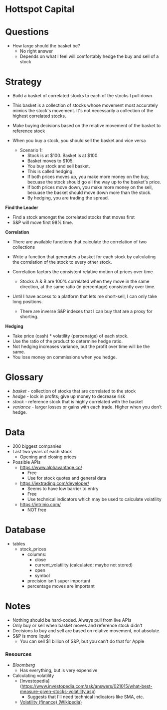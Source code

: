 # Hottspot Capital

# Questions
* How large should the basket be?
  * No right answer
  * Depends on what I feel will comfortably hedge the buy and sell of a stock

# Strategy
* Build a basket of correlated stocks to each of the stocks I pull down.

* This basket is a collection of stocks whose movement most accurately mimics
  the stock's movement. It's not necessarily a collection of the highest
  correlated stocks.

* Make buying decisions based on the relative movement of the basket to
  reference stock

* When you buy a stock, you should sell the basket and vice versa
  * Scenario 1:
    * Stock is at $100. Basket is at $100.
    * Basket moves to $105.
    * You buy stock and sell basket.
    * This is called hedging.
    * If both prices moves up, you make more money on the buy, becuase the
      stock should go all the way up to the basket's price.
    * If both prices move down, you make more money on the sell, becuase the
      basket should move down more than the stock.
    * By hedging, you are trading the spread.

**Find the Leader**
* Find a stock amongst the correlated stocks that moves first
* S&P will move first 98% time.

**Correlation**
* There are available functions that calculate the correlation of two
  collections
* Write a function that generates a basket for each stock by calculating the
  correlation of the stock to every other stock.
* Correlation factors the consistent relative motion of prices over time
  * Stocks A & B are 100% correlated when they move in the same direction, at
    the same ratio (in percentage) consistently over time.


* Until I have access to a platform that lets me short-sell, I can only take
  long positions.
  * There are inverse S&P indexes that I can buy that are a proxy for shorting.

**Hedging**
* Take price (cash) * volatility (percenatge) of each stock.
* Use the ratio of the product to determine hedge ratio.
* Not hedging increases variance, but the profit over time will be the same.
* You lose money on commissions when you hedge.

# Glossary
* _basket_ - collection of stocks that are correlated to the stock
* _hedge_ - lock in profits; give up money to decrease risk
* _stock_ - reference stock that is highly correlated with the basket
* _variance_ - larger losses or gains with each trade. Higher when you don't hedge.

# Data
* 200 biggest companies
* Last two years of each stock
  * Opening and closing prices
* Possible APIs
  * https://www.alphavantage.co/
    * Free
    * Use for stock quotes and general data
  * https://iextrading.com/developer/
    * Seems to have low barrier to entry
    * Free
    * Use technical indicators which may be used to calculate volatility
  * https://intrinio.com/
    * NOT free

# Database
* tables
  * stock_prices
    * columns:
      * close
      * current_volatility (calculated; maybe not stored)
      * open
      * symbol
    * precision isn't super important
    * percentage moves are important

# Notes
* Nothing should be hard-coded. Always pull from live APIs
* Only buy or sell when basket moves and reference stock didn't
* Decisions to buy and sell are based on relative movement, not absolute.
* S&P is more liquid
  * You can sell $1 billion of S&P, but you can't do that for Apple

### Resources
* _Bloomberg_
  * Has everything, but is very expensive
* Calculating volatility
  * [Investopedia] (https://www.investopedia.com/ask/answers/021015/what-best-measure-given-stocks-volatility.asp)
    * Suggests that I'll need technical indicators like SMA, etc.
  * [Volatility (finance) (Wikipedia)](https://en.m.wikipedia.org/wiki/Volatility_(finance))


